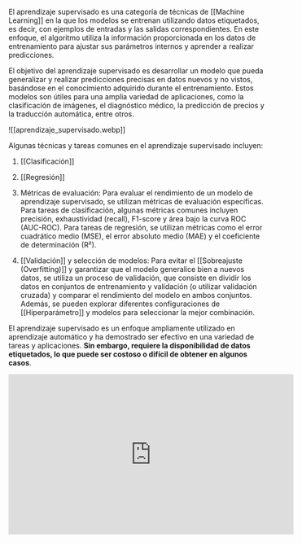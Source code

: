 El aprendizaje supervisado es una categoría de técnicas de [[Machine Learning]] en la que los modelos se entrenan utilizando datos etiquetados, es decir, con ejemplos de entradas y las salidas correspondientes. En este enfoque, el algoritmo utiliza la información proporcionada en los datos de entrenamiento para ajustar sus parámetros internos y aprender a realizar predicciones.

El objetivo del aprendizaje supervisado es desarrollar un modelo que pueda generalizar y realizar predicciones precisas en datos nuevos y no vistos, basándose en el conocimiento adquirido durante el entrenamiento. Estos modelos son útiles para una amplia variedad de aplicaciones, como la clasificación de imágenes, el diagnóstico médico, la predicción de precios y la traducción automática, entre otros.

![[aprendizaje_supervisado.webp]]

Algunas técnicas y tareas comunes en el aprendizaje supervisado incluyen:

1.  [[Clasificación]]

2.  [[Regresión]]

3. Métricas de evaluación: Para evaluar el rendimiento de un modelo de aprendizaje supervisado, se utilizan métricas de evaluación específicas. Para tareas de clasificación, algunas métricas comunes incluyen precisión, exhaustividad (recall), F1-score y área bajo la curva ROC (AUC-ROC). Para tareas de regresión, se utilizan métricas como el error cuadrático medio (MSE), el error absoluto medio (MAE) y el coeficiente de determinación (R²).

4.  [[Validación]] y selección de modelos: Para evitar el [[Sobreajuste (Overfitting)]] y garantizar que el modelo generalice bien a nuevos datos, se utiliza un proceso de validación, que consiste en dividir los datos en conjuntos de entrenamiento y validación (o utilizar validación cruzada) y comparar el rendimiento del modelo en ambos conjuntos. Además, se pueden explorar diferentes configuraciones de [[Hiperparámetro]] y modelos para seleccionar la mejor combinación.

El aprendizaje supervisado es un enfoque ampliamente utilizado en aprendizaje automático y ha demostrado ser efectivo en una variedad de tareas y aplicaciones. **Sin embargo, requiere la disponibilidad de datos etiquetados, lo que puede ser costoso o difícil de obtener en algunos casos**.

<iframe width="560" height="315" src="https://www.youtube.com/embed/oT3arRRB2Cw" title="YouTube video player" frameborder="0" allow="accelerometer; autoplay; clipboard-write; encrypted-media; gyroscope; picture-in-picture; web-share" allowfullscreen></iframe>
